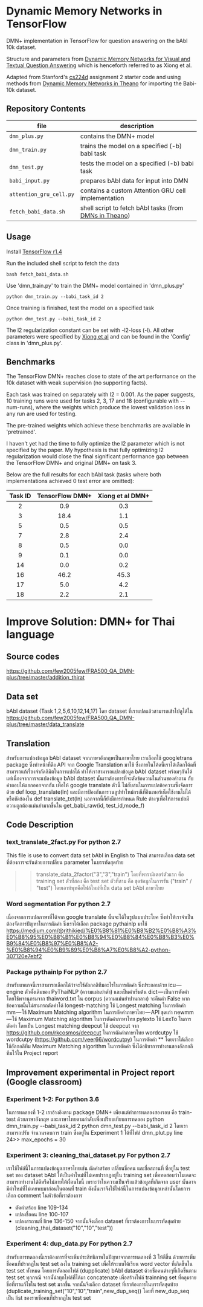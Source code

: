 # Dynamic Memory Networks in TensorFlow

DMN+ implementation in TensorFlow for question answering on the bAbI 10k dataset.

Structure and parameters from [Dynamic Memory Networks for Visual and Textual Question Answering](https://arxiv.org/abs/1603.01417) which is henceforth referred to as Xiong et al.

Adapted from Stanford's [cs224d](http://cs224d.stanford.edu/) assignment 2 starter code and using methods from [Dynamic Memory Networks in Theano](https://github.com/YerevaNN/Dynamic-memory-networks-in-Theano) for importing the Babi-10k dataset.

## Repository Contents
| file | description |
| --- | --- |
| `dmn_plus.py` | contains the DMN+ model |
| `dmn_train.py` | trains the model on a specified (-b) babi task|
| `dmn_test.py` | tests the model on a specified (-b) babi task |
| `babi_input.py` | prepares bAbI data for input into DMN |
| `attention_gru_cell.py` | contains a custom Attention GRU cell implementation |
| `fetch_babi_data.sh` | shell script to fetch bAbI tasks (from [DMNs in Theano](https://github.com/YerevaNN/Dynamic-memory-networks-in-Theano)) |

## Usage
Install [TensorFlow r1.4](https://www.tensorflow.org/install/)

Run the included shell script to fetch the data

	bash fetch_babi_data.sh

Use 'dmn_train.py' to train the DMN+ model contained in 'dmn_plus.py'

	python dmn_train.py --babi_task_id 2

Once training is finished, test the model on a specified task

	python dmn_test.py --babi_task_id 2

The l2 regularization constant can be set with -l2-loss (-l). All other parameters were specified by [Xiong et al](https://arxiv.org/abs/1603.01417) and can be found in the 'Config' class in 'dmn_plus.py'.

## Benchmarks
The TensorFlow DMN+ reaches close to state of the art performance on the 10k dataset with weak supervision (no supporting facts).

Each task was trained on separately with l2 = 0.001. As the paper suggests, 10 training runs were used for tasks 2, 3, 17 and 18 (configurable with --num-runs), where the weights which produce the lowest validation loss in any run are used for testing. 

The pre-trained weights which achieve these benchmarks are available in 'pretrained'.

I haven't yet had the time to fully optimize the l2 parameter which is not specified by the paper. My hypothesis is that fully optimizing l2 regularization would close the final significant performance gap between the TensorFlow DMN+ and original DMN+ on task 3. 

Below are the full results for each bAbI task (tasks where both implementations achieved 0 test error are omitted):

| Task ID | TensorFlow DMN+| Xiong et al DMN+ |
| :---: | :---: | :---: |
| 2 | 0.9 | 0.3 |
| 3 | 18.4 | 1.1 |
| 5 | 0.5 | 0.5 |
| 7 | 2.8 | 2.4 |
| 8 | 0.5 | 0.0 |
| 9 | 0.1 | 0.0 |
| 14 | 0.0 | 0.2 |
| 16 | 46.2 | 45.3 |
| 17 | 5.0 | 4.2 |
| 18 | 2.2 | 2.1 |

# Improve Solution: DMN+ for Thai language
## Source codes 
https://github.com/few2005few/FRA500_QA_DMN-plus/tree/master/addition_thirat

## Data set
bAbI dataset (Task 1,2,5,6,10,12,14,17)
โดย dataset ที่เราแปลแล้วสามารถเข้าไปดูได้ใน https://github.com/few2005few/FRA500_QA_DMN-plus/tree/master/data_translate

## Translation
สำหรับการแปลงข้อมูล bAbI dataset จากภาษาอังกฤษเป็นภาษาไทย เราเลือกใช้ googletrans package ซึ่งทำหน้าที่ดึง API จาก Google Translation มาใช้ ซึ่งภายในโค้ดนี้เราได้เลือกโค้ดที่สามารถแก้เรื่องจำกัดลิมิตในการแปลได้ ทำให้เราสามารถแปลงข้อมูล bAbI dataset พร้อมๆกันได้ แต่เนื่องจากการจะแปลงข้อมูล bAbI dataset นั้นเราต้องการที่จะตัดข้อความในส่วนของคำถาม กับคำตอบให้แยกออกจากกัน เพื่อให้ google translate ตัวนี้ ไม่สับสนในการแปลข้อความซึ่งจัดการด้วย def loop_translate(ln) และมีการป้องกันการวนลูปทำใหม่กรณีที่อินเทอร์เน็ตใช้งานไม่ได้ หรือขัดข้องใน  def translate_txt(ln) นอกจากนี้ก็ยังมีการกำหนด Rule ต่างๆเพื่อให้การแปลมีความถูกต้องแม่นยำมากขึ้นใน get_babi_raw(id, test_id,mode_f)

## Code Description
### text_translate_2fact.py  For python 2.7
This file is use to convert data set bAbI in English to Thai
สามารถเลือก data set ที่ต้องการจะรันด้วยการเปลี่ยน parameter ในบรรทัดสุดท้าย
>> translate_data_2factor("3","3","train")
โดยที่พารามิเตอร์ตัวแรก คือ training set
ตัวที่สอง คือ test set
ตัวที่สาม คือ ชุดข้อมูลในการรัน ("train" / "test")
โดยเอาท์พุทคือไฟล์ใหม่ที่เป็น data set bAbI ภาษาไทย

### Word segmentation  For python 2.7
เนื่องจากการแปลภาษาที่ได้จาก google translate นั้นจะได้ในรูปแบบประโยค ซึ่งทำให้เราจำเป็นต้องจัดการปัญหาในการตัดคำ ซึ่งเราได้เลือก package pythainlp มาใช้
https://medium.com/@rithikied/%E0%B8%81%E0%B8%B2%E0%B8%A3%E0%B8%95%E0%B8%B1%E0%B8%94%E0%B8%84%E0%B8%B3%E0%B9%84%E0%B8%97%E0%B8%A2-%E0%B8%94%E0%B9%89%E0%B8%A7%E0%B8%A2-python-307120e7ebf2
### Package pythainlp  For python 2.7
สำหรับแพเกจนี้เราสามารถเลือกได้ว่าจะใช้อัลกอลิทึมอะไรในการตัดคำ ซึ่งประกอบด้วย
icu — engine ตัวดั้งเดิมของ PyThaiNLP (ความแม่นยำต่ำ) และเป็นค่าเริ่มต้น
dict — เป็นการตัดคำโดยใช้พจานุกรมจาก thaiword.txt ใน corpus (ความแม่นยำปานกลาง) จะคืนค่า False หากข้อความนั้นไม่สามารถตัดคำได้
longest-matching ใช้ Longest matching ในการตัดคำ
mm — ใช้ Maximum Matching algorithm ในการตัดคำภาษาไทย — API ชุดเก่า
newmm — ใช้ Maximum Matching algorithm ในการตัดคำภาษาไทย
pylexto ใช้ LexTo ในการตัดคำ โดยเป็น Longest matching
deepcut ใช้ deepcut จาก https://github.com/rkcosmos/deepcut ในการตัดคำภาษาไทย
wordcutpy ใช้ wordcutpy (https://github.com/veer66/wordcutpy) ในการตัดคำ
** โดยเราได้เลือกใช้อัลกอลิทึม Maximum Matching algorithm ในการตัดคำ ซึ่งได้อธิบาการทำงานของอัลกอลิทึมไว้ใน Project report

## Improvement experimental in Project report (Google classroom)
### Experiment 1-2:    For python 3.6
ในการทดลองที่ 1-2 เราอ้างอิงตาม package DMN+ เพียงแต่ทำการทดลองสองรอบ คือ train-test ด้วยภาษาอังกฤษ และภาษาไทยตามลำดับเพื่อเปรียบเทียบการทดลอง
python dmn_train.py --babi_task_id 2
python dmn_test.py --babi_task_id 2
โดยเราสามารถปรับ จำนวนรอบการ train ซึ่งอยู่ใน Experiment 1 ได้ที่ไฟล์ dmn_plut.py line 24>> max_epochs = 30

### Experiment 3: cleaning_thai_dataset.py  For python 2.7
เราใช้ไฟล์นี้ในการแปลงข้อมูลภาษาไทยเช่น ตัดคำสร้อย เปลี่ยนชื่อคน และชื่อสถานที่ ที่อยู่ใน test set ของ dataset bAbI ให้เป็นคำใหม่ที่ไม่เคยปรากฎอยู่ใน  training set เพื่อทดสอบว่าโมเดลจะสามารถทำงานได้ดีหรือไม่ภายใต้เงื่อนไขนี้ เพราะว่าในความเป็นจริงแล้วข้อมูลที่เกิดจาก user นั้นอาจมีคำใหม่ที่ไม่เคยพบมาก่อนในตอนที่ train
ดังนั้นเราจึงใช้ไฟล์นี้ในการแปลงข้อมูลเหล่านั้นโดยการเลือก comment ในหัวข้อที่เราต้องการ
- ตัดคำสร้อย line 109-134
- แปลงชื่อคน line 100-107
- แปลงสรถานที่ line 136-150
จากนั้นจึงเลือก dataset ที่เราต้องการในบรรทัดสุดท้าย (cleaning_thai_dataset("10","10","test"))

### Experiment 4: dup_data.py  For python 2.7
สำหรับการทดลองนี้เราต้องการที่จะเพิ่มประสิทธิภาพในปัญหาจากการทดลองที่ 3 ให้ดีขึ้น ด้วยการเพิ่มชื่อคนที่ปรากฎใน test set ลงใน training set เพื่อให้ระบบได้เรียน word vector ที่เกิดขึ้นใน test set ทั้งหมด โดยการคัดลอกไฟล์ (dupplicate) bAbI dataset ด้วยชื่อคนต่างๆที่เกิดขึ้นตาม test set ทุกกรณี จากนั้นำทุกไฟล์ที่ได้มา concatenate  เพื่อสร้างไฟล์ trainning set ที่คลุมรายชื่อที่เราแก้ไขใน test set มากขึ้น 
จากนั้นจึงเลือก dataset ที่เราต้องการในบรรทัดสุดท้าย (duplicate_training_set("10","10","train",new_dup_seq))
โดยที่ new_dup_seq เป็น list ของรายชื่อคนที่ปรากฎใน test set
